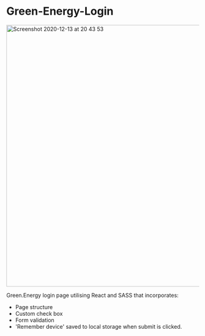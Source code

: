# Green-Energy-Login

<img width="684" alt="Screenshot 2020-12-13 at 20 43 53" src="https://user-images.githubusercontent.com/2472713/102083047-d9d2d480-3e0a-11eb-84b3-eb02d604e33a.png">

Green.Energy login page utilising React and SASS that incorporates:

* Page structure
* Custom check box
* Form validation
* 'Remember device' saved to local storage when submit is clicked.
